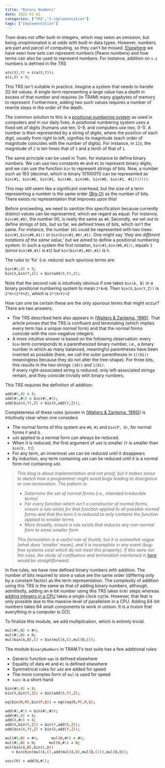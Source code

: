 ```yaml
---
title: "Binary Numbers"
date: 2022-01-01
categories: ["TRS","2-implementation"]
tags: ["Implementation"]
---
```

Tram does not offer built-in integers, which may seem an omission, but being unopinionated is at odds with built-in data types. However, numbers are part and parcel of computing, so they can't be missed. [Elsewhere](https://minimal-magic.online/trs/termrewriting/) we have seen how sets can represent numbers (Peano numbers) and how terms can also be used to represent numbers. For instance, addition on `s-z` numbers is defined in the TRS
```Prolog {linenos=false}
a(s(X),Y) = s(a(X,Y));
a(z,X) = X;
```

This TRS isn't suitable in practice. Imagine a system that needs to handle 32-bit values. A single term representing a large value has a depth in excess of that number and requires (in TRAM) many gigabytes of memory to represent. Furthermore, adding two such values requires a number of rewrite steps in the order of the depth. 

The common solution to this is a [positional numbering system](https://en.wikipedia.org/wiki/Positional_notation) as used in computers and in our daily lives. A positional numbering system uses a fixed set of digits (humans use ten, 0-9, and computers use two, 0-1). A number is then represented by a string of digits, where the position of each digit, usually from right to left, signifies its magnitude (each order of magnitude coincides with the number of digits). For instance, in `123`, the magnitude of `2` is ten times that of `3` and a tenth of that of `1`. 

The same principle can be used in Tram, for instance to define binary numbers. We can use two constants `#0` and `#1` to represent binary digits, and we can use the function `bin` to represent strings of bits. Now, a number such as 163 (decimal, which is binary 10100011) can be represented as `bin(#1, bin(#0, bin(#1, bin(#0, bin(#0, bin(#0, bin(#1, #1)))))))`. 

This may still seem like a significant overhead, but the size of a term representing a number is the same order [(Big-O)](https://en.wikipedia.org/wiki/Big_O_notation) as the number of bits. There exists no representation that improves upon this!

Before proceeding, we need to sanitize this specification because currently distinct values can be represented, which we regard as equal. For instance, `bin(#0,#0)`, the number 00, is really the same as `#0`. Secondly, we set out to define strings of bits, but so far, we defined trees of bits, which isn't the same. For instance, the number `101` could be represented with two trees: `bin(#1,bin(#0,#1))` or `bin(bin(#1,#0),#1)`. One might say '*they are different notations of the same value*,' but we aimed to define a positional numbering system. In such a system the first notation, `bin(#1,bin(#0,#1))`, equals `3` (since `bin(#0,#1)` is `#1`) but `bin(bin(#1,#0),#1)` is `5`.  

The rules to 'fix' (i.e. reduce) such spurious terms are:

```Prolog {linenos=false}
bin(#0,X) = X;
bin(X,bin(Y,Z)) = bin(add(X,Y),Z);
```

Note that the second rule is intuitively obvious if one takes `bin(A, B)` in a binary positional numbering system to mean `2*A+B`. Then `bin(X,bin(Y,Z))` is `2*X+(2*Y+Z)`, which is `2*(X+Y)+Z`

How can one be certain these are the only spurious terms that might occur? There are two answers:

* The TRS described here also appears in [(Walters & Zantema, 1995)](https://minimal-magic.online/references/). That article proves that the TRS is confluent and terminating (which implies every term has a unique normal form) and that the normal forms coincide with the non-negative integers.
* A more intuitive answer is based on the following observation: every `bin`-term corresponds to a parenthesized binary number, i.e., a binary number in which as many balanced, meaningful parentheses have been inserted as possible (here, we call the outer parentheses in `1((01))` meaningless because they do not alter the tree-shape).  For three bits, this results in the two strings `(10)1` and `1(01)`.  
If every right-associated string is reduced, only left-associated strings remain, and they coincide trivially with binary numbers.

This TRS requires the definition of addition:
```Prolog {linenos=false}
add(#0,X) = X;
add(#1,#1) = bin(#1,#0);
add(bin(X,Y),Z) = bin(X,add(Y,Z));
```

Completeness of these rules (proven in [(Walters & Zantema, 1995)](https://minimal-magic.online/references/)) is intuitively clear when one considers

* The normal forms of this system are `#0`, `#1` and `bin(P, Q)`, for normal forms `P` and `Q`.
* `add` applied to a normal form can always be reduced.
* When it is reduced, the first argument of `add` is smaller (`Y` is smaller than `bin(X, Y)`)
* For any term, an innermost `add` can be reduced until it disappears
* By induction, any term containing `add` can be reduced until it is a normal form not containing `add`.

> *This blog is about implementation and not proof, but it makes sense to sketch how a programmer might avoid bugs leading to divergence or non-termination. The pattern is:*
> 
> * *Determine the set of normal forms (i.e., intended irreducible terms)*
> * *For every function which isn't a constructor of normal forms, ensure a rule exists for that function applied to all possible normal forms and that the term it is reduced to only contains the function applied to smaller terms*
> * *More broadly, ensure a rule exists that reduces any non-normal form to some smaller form*
> 
> *This formulation is a useful rule of thumb, but it is somewhat vague (what does 'smaller' mean), and it is incomplete in any event (bug-free systems exist which do not meet this property). If this were not the case, the study of confluence and termination mentioned in [here](https://minimal-magic.online/trs/termrewriting/) would be straightforward.*

In five rules, we have now defined binary numbers with addition. The number of bits required to store a value are the same order (differing only by a constant factor) as the term representation. The complexity of addition using this TRS is the same as that of adding binary numbers, although, admittedly, adding an `N`-bit number using this TRS takes `O(N)` steps whereas [adding integers in a CPU](https://minimal-magic.online/se/bigger-things/) takes a single clock cycle. However, that feat is only possible due to the massive level of parallelism in a CPU. Adding 64-bit numbers takes 64 small components to work in unison. It is a truism that everything in a computer is O[1].

To finalize this module, we add multiplication, which is entirely trivial.
```Prolog {linenos=false}
mul(#0,N) = #0;
mul(#1,N) = N;
mul(bin(A,B),C) = bin(mul(A,C),mul(B,C));
```

The module `BinaryNumbers` in TRAM.1's test suite has a few additional rules:

* Generic function `eqn` is defined elsewhere
* Equality of data `#0` and `#1` is defined elsewhere
* Symmetrical rules for `add` are added for speed
* The more complex form of `mul` is used for speed
* `succ` is a short-hand 

```Prolog {linenos=false}
bin(#0,X) = X;
bin(X,bin(Y,Z)) = bin(add(X,Y),Z);

eq(bin(N,M),bin(P,Q)) = eqn(eq(N,P),M,Q);

add(#1,#1) = bin(#1,#0);
add(#0,X) = X;
add(X,#0) = X;
add(X,bin(Y,Z)) = bin(Y,add(X,Z));
add(bin(X,Y),Z) = bin(X,add(Y,Z));

mul(#0,N) = #0;      mul(N,#0) = #0;
mul(#1,N) = N;      mul(N,#1) = N;
mul(bin(A,B),bin(C,D))
   = bin(bin(mul(A,C),add(mul(A,D),mul(B,C))),mul(B,D));

succ(N) = add(N,#1);
```



